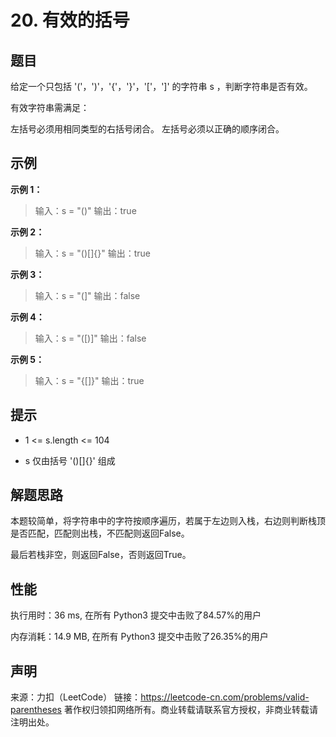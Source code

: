 # 20. 有效的括号

## 题目

给定一个只包括 '('，')'，'{'，'}'，'['，']' 的字符串 s ，判断字符串是否有效。

有效字符串需满足：

左括号必须用相同类型的右括号闭合。
左括号必须以正确的顺序闭合。

## 示例

**示例 1：**

> 输入：s = "()"
> 输出：true

**示例 2：**

> 输入：s = "()[]{}"
> 输出：true

**示例 3：**

> 输入：s = "(]"
> 输出：false

**示例 4：**

> 输入：s = "([)]"
> 输出：false

**示例 5：**

> 输入：s = "{[]}"
> 输出：true

## 提示

* 1 <= s.length <= 104

* s 仅由括号 '()[]{}' 组成

## 解题思路

本题较简单，将字符串中的字符按顺序遍历，若属于左边则入栈，右边则判断栈顶是否匹配，匹配则出栈，不匹配则返回False。

最后若栈非空，则返回False，否则返回True。

## 性能

执行用时：36 ms, 在所有 Python3 提交中击败了84.57%的用户

内存消耗：14.9 MB, 在所有 Python3 提交中击败了26.35%的用户

## 声明

来源：力扣（LeetCode）
链接：https://leetcode-cn.com/problems/valid-parentheses
著作权归领扣网络所有。商业转载请联系官方授权，非商业转载请注明出处。